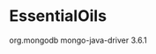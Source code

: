 # EssentialOils
<dependencies>
    <dependency>
        <groupId>org.mongodb</groupId>
        <artifactId>mongo-java-driver</artifactId>
        <version>3.6.1</version>
    </dependency>
</dependencies>
